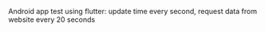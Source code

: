 Android app test using flutter: update time every second, request data from website every 20 seconds
